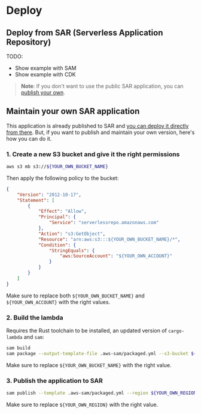 # Deploy

## Deploy from SAR (Serverless Application Repository)

TODO:

- Show example with SAM
- Show example with CDK

> **Note**: 
> If you don't want to use the public SAR application, you can [publish your own](#maintain-your-own-sar-application).


## Maintain your own SAR application

This application is already published to SAR and [you can deploy it directly from there](#deploy-from-sar-serverless-application-repository).
But, if you want to publish and maintain your own version, here's how you can do it.

### 1. Create a new S3 bucket and give it the right permissions

```bash
aws s3 mb s3://${YOUR_OWN_BUCKET_NAME}
```

Then apply the following policy to the bucket:

```json
{
    "Version": "2012-10-17",
    "Statement": [
        {
            "Effect": "Allow",
            "Principal": {
                "Service": "serverlessrepo.amazonaws.com"
            },
            "Action": "s3:GetObject",
            "Resource": "arn:aws:s3:::${YOUR_OWN_BUCKET_NAME}/*",
            "Condition": {
                "StringEquals": {
                    "aws:SourceAccount": "${YOUR_OWN_ACCOUNT}"
                }
            }
        }
    ]
}
```

Make sure to replace both `${YOUR_OWN_BUCKET_NAME}` and `${YOUR_OWN_ACCOUNT}` with the right values.

### 2. Build the lambda

Requires the Rust toolchain to be installed, an updated version of `cargo-lambda` and `sam`:

```bash
sam build
sam package --output-template-file .aws-sam/packaged.yml --s3-bucket ${YOUR_OWN_BUCKET_NAME}
```

Make sure to replace `${YOUR_OWN_BUCKET_NAME}` with the right value.

### 3. Publish the application to SAR

```bash
sam publish --template .aws-sam/packaged.yml --region ${YOUR_OWN_REGION}
```

Make sure to replace `${YOUR_OWN_REGION}` with the right value.